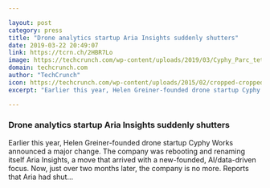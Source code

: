 ```yaml
---

layout: post
category: press
title: "Drone analytics startup Aria Insights suddenly shutters"
date: 2019-03-22 20:49:07
link: https://tcrn.ch/2HBR7Lo
image: https://techcrunch.com/wp-content/uploads/2019/03/Cyphy_Parc_tether__lo-res-1024x683.jpg?w=600
domain: techcrunch.com
author: "TechCrunch"
icon: https://techcrunch.com/wp-content/uploads/2015/02/cropped-cropped-favicon-gradient.png?w=180
excerpt: "Earlier this year, Helen Greiner-founded drone startup Cyphy Works announced a major change. The company was rebooting and renaming itself Aria Insights, a move that arrived with a new-founded, AI/data-driven focus. Now, just over two months later, the company is no more. Reports that Aria had shut…"

---
```


### Drone analytics startup Aria Insights suddenly shutters

Earlier this year, Helen Greiner-founded drone startup Cyphy Works announced a major change. The company was rebooting and renaming itself Aria Insights, a move that arrived with a new-founded, AI/data-driven focus. Now, just over two months later, the company is no more. Reports that Aria had shut…